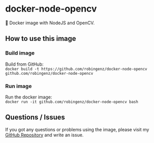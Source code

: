 # docker-node-opencv

🐳 Docker image with NodeJS and OpenCV. 

## How to use this image

<!-- ### Pull image

Pull from Docker Registry:  
`docker pull robingenz/node-opencv` -->

### Build image

Build from GitHub:  
`docker build -t https://github.com/robingenz/docker-node-opencv github.com/robingenz/docker-node-opencv`

### Run image

Run the docker image:  
`docker run -it github.com/robingenz/docker-node-opencv bash`

## Questions / Issues

If you got any questions or problems using the image, please visit my [GitHub Repository](https://github.com/robingenz/docker-node-opencv) and write an issue.
